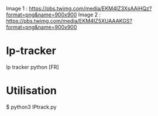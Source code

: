 Image 1 : https://pbs.twimg.com/media/EKM4IZ3XsAAjHQz?format=png&name=900x900
Image 2 : https://pbs.twimg.com/media/EKM4IZ5XUAAAKGS?format=png&name=900x900
# Ip-tracker
Ip tracker python [FR]
# Utilisation
$ python3 IPtrack.py

